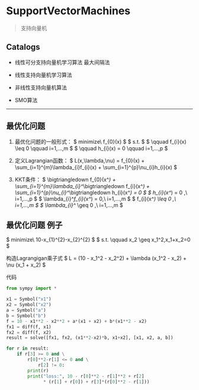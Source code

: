 # SupportVectorMachines
> 支持向量机

## Catalogs
- 线性可分支持向量机学习算法 最大间隔法

- 线性支持向量机学习算法

- 非线性支持向量机算法

- SMO算法

---

## 最优化问题
1. 最优化问题的一般形式：
$ minimize\ f_{0}(x) $
$ s.t. $
$ \qquad f_{i}(x) \leq 0 \qquad i=1,…,m $
$ \qquad h_{i}(x) = 0 \qquad i=1,…,p $

2. 定义Lagrangian函数：
$ L(x,\lambda,\nu) = f_{0}(x) + \sum_{i=1}^{m}\lambda_{i}f_{i}(x) + \sum_{i=1}^{p}\nu_{i}h_{i}(x) $

3. KKT条件：
$ \bigtriangledown f_{0}(x^*) + \sum_{i=1}^{m}\lambda_{i}^*\bigtriangledown f_{i}(x^*) + \sum_{i=1}^{p}\nu_{i}^*\bigtriangledown h_{i}(x^*) = 0 $
$ h_{i}(x^*) = 0  ,\ i=1,…,p $
$ \lambda_{i}^*f_{i}(x^*) = 0,\ i=1,…,m $
$ f_{i}(x^*) \leq 0 ,\ i=1,…,m $
$ \lambda_{i}^* \geq 0  ,\ i=1,…,m $

## 最优化问题 例子
$ minimize\ 10-x_{1}^{2}-x_{2}^{2} $
$ s.t. \qquad x_2 \geq x_1^2,x_1+x_2=0 $

构造Lagrangigan乘子式
$ L = (10 - x_1^2 - x_2^2) + \lambda (x_1^2 - x_2) + \nu (x_1 + x_2) $

代码
```python
from sympy import *

x1 = Symbol("x1")
x2 = Symbol("x2")
a = Symbol("a")
b = Symbol("b")
f = 10 - x1**2 - x2**2 + a*(x1 + x2) + b*(x1**2 - x2)
fx1 = diff(f, x1)
fx2 = diff(f, x2)
result = solve([fx1, fx2, (x1**2-x2)*b, x1+x2], [x1, x2, a, b])

for r in result:
    if r[3] >= 0 and \
        r[0]**2-r[1] <= 0 and \
            r[2] != 0:
        print(r)
        print("loss:", 10 - r[0]**2 - r[1]**2 + r[2]
              * (r[1] + r[0]) + r[3]*(r[0]**2 - r[1]))
```
